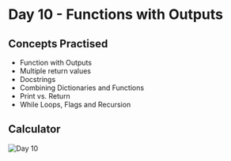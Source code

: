 # Day 10 - Functions with Outputs
## Concepts Practised
- Function with Outputs
- Multiple return values
- Docstrings
- Combining Dictionaries and Functions
- Print vs. Return
- While Loops, Flags and Recursion
## Calculator
![Day 10](https://github.com/user-attachments/assets/a0a43107-1c1e-4073-9188-903bf27a8b6a)
